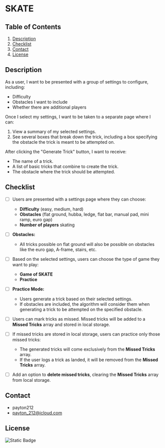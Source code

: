 # SKATE

## Table of Contents

1. [Description](#description)
2. [Checklist](#checklist)
3. [Contact](#contact)
4. [License](#license)

## Description

As a user, I want to be presented with a group of settings to configure, including:

- Difficulty
- Obstacles I want to include
- Whether there are additional players

Once I select my settings, I want to be taken to a separate page where I can:

1. View a summary of my selected settings.
2. See several boxes that break down the trick, including a box specifying the obstacle the trick is meant to be attempted on.

After clicking the "Generate Trick" button, I want to receive:

- The name of a trick.
- A list of basic tricks that combine to create the trick.
- The obstacle where the trick should be attempted.


## Checklist

- [ ] Users are presented with a settings page where they can choose:  
  - **Difficulty** (easy, medium, hard)  
  - **Obstacles** (flat ground, hubba, ledge, flat bar, manual pad, mini ramp, euro gap)  
  - **Number of players** skating  

- [ ] **Obstacles:**  
  - All tricks possible on flat ground will also be possible on obstacles like the euro gap, A-frame, stairs, etc.

- [ ] Based on the selected settings, users can choose the type of game they want to play:  
  - **Game of SKATE**  
  - **Practice**  

- [ ] **Practice Mode:**  
  - Users generate a trick based on their selected settings.  
  - If obstacles are included, the algorithm will consider them when generating a trick to be attempted on the specified obstacle.

- [ ] Users can mark tricks as missed. Missed tricks will be added to a **Missed Tricks** array and stored in local storage.

- [ ] If missed tricks are stored in local storage, users can practice only those missed tricks:  
  - The generated tricks will come exclusively from the **Missed Tricks** array.  
  - If the user logs a trick as landed, it will be removed from the **Missed Tricks** array.

- [ ] Add an option to **delete missed tricks**, clearing the **Missed Tricks** array from local storage.

## Contact

- payton212
- payton_212@icloud.com

## License

![Static Badge](https://img.shields.io/badge/License-%20MIT%20License-red)